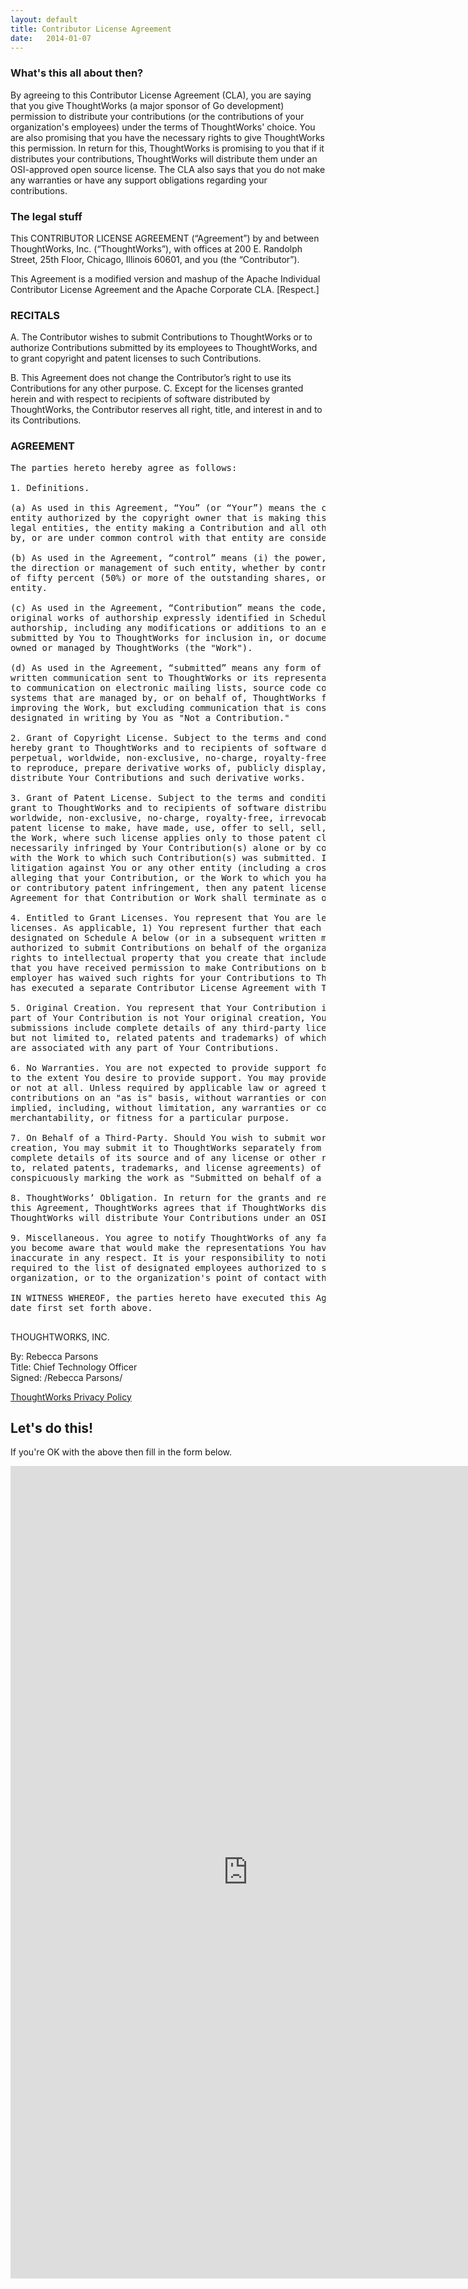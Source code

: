 ```yaml
---
layout: default
title: Contributor License Agreement
date:   2014-01-07
---
```


### What's this all about then?

By agreeing to this Contributor License Agreement (CLA), you are saying that you give ThoughtWorks (a major sponsor of Go development) permission to distribute your contributions (or the contributions of your organization's employees) under the terms of ThoughtWorks' choice.  You are also promising that you have the necessary rights to give ThoughtWorks this permission.  In return for this, ThoughtWorks is promising to you that if it distributes your contributions, ThoughtWorks will distribute them under an OSI-approved open source license.  The CLA also says that you do not make any warranties or have any support obligations regarding your contributions.

### The legal stuff

This CONTRIBUTOR LICENSE AGREEMENT (“Agreement”) by and between ThoughtWorks, Inc. (“ThoughtWorks”), with offices at
200 E. Randolph Street, 25th Floor, Chicago, Illinois 60601, and you (the
“Contributor”).

This Agreement is a modified version and mashup of the Apache Individual Contributor License
Agreement and the Apache Corporate CLA. \[Respect.\]

### RECITALS

A.
The Contributor wishes to submit Contributions to ThoughtWorks or to authorize
Contributions submitted by its employees to ThoughtWorks, and to grant copyright and patent
licenses to such Contributions.

B.
This Agreement does not change the Contributor’s right to use its Contributions for any
other purpose.
C.
Except for the licenses granted herein and with respect to recipients of software
distributed by ThoughtWorks, the Contributor reserves all right, title, and interest in and to its
Contributions.

### AGREEMENT
<pre>
The parties hereto hereby agree as follows:

1. Definitions.

(a) As used in this Agreement, “You” (or “Your”) means the copyright owner or legal
entity authorized by the copyright owner that is making this Agreement with ThoughtWorks. For
legal entities, the entity making a Contribution and all other entities that control, are controlled
by, or are under common control with that entity are considered to be a single Contributor.

(b) As used in the Agreement, “control” means (i) the power, direct or indirect, to cause
the direction or management of such entity, whether by contract or otherwise, or (ii) ownership
of fifty percent (50%) or more of the outstanding shares, or (iii) beneficial ownership of such
entity.

(c) As used in the Agreement, “Contribution” means the code, documentation or other
original works of authorship expressly identified in Schedule B, as well as any original work of
authorship, including any modifications or additions to an existing work, that is intentionally
submitted by You to ThoughtWorks for inclusion in, or documentation of, any of the products
owned or managed by ThoughtWorks (the "Work").

(d) As used in the Agreement, “submitted” means any form of electronic, verbal, or
written communication sent to ThoughtWorks or its representatives, including but not limited
to communication on electronic mailing lists, source code control systems, and issue tracking
systems that are managed by, or on behalf of, ThoughtWorks for the purpose of discussing and
improving the Work, but excluding communication that is conspicuously marked or otherwise
designated in writing by You as "Not a Contribution."

2. Grant of Copyright License. Subject to the terms and conditions of this Agreement, You
hereby grant to ThoughtWorks and to recipients of software distributed by ThoughtWorks a
perpetual, worldwide, non-exclusive, no-charge, royalty-free, irrevocable copyright license
to reproduce, prepare derivative works of, publicly display, publicly perform, sublicense, and
distribute Your Contributions and such derivative works.

3. Grant of Patent License. Subject to the terms and conditions of this Agreement, You hereby
grant to ThoughtWorks and to recipients of software distributed by ThoughtWorks a perpetual,
worldwide, non-exclusive, no-charge, royalty-free, irrevocable (except as stated in this section)
patent license to make, have made, use, offer to sell, sell, import, and otherwise transfer
the Work, where such license applies only to those patent claims licensable by You that are
necessarily infringed by Your Contribution(s) alone or by combination of Your Contribution(s)
with the Work to which such Contribution(s) was submitted. If any entity institutes patent
litigation against You or any other entity (including a cross-claim or counterclaim in a lawsuit)
alleging that your Contribution, or the Work to which you have contributed, constitutes direct
or contributory patent infringement, then any patent licenses granted to that entity under this
Agreement for that Contribution or Work shall terminate as of the date such litigation is filed.

4. Entitled to Grant Licenses. You represent that You are legally entitled to grant the above
licenses. As applicable, 1) You represent further that each employee of the organization
designated on Schedule A below (or in a subsequent written modification to that Schedule) is
authorized to submit Contributions on behalf of the organization; or 2) if your employer(s) has
rights to intellectual property that you create that includes your Contributions, you represent
that you have received permission to make Contributions on behalf of that employer, that your
employer has waived such rights for your Contributions to ThoughtWorks, or that your employer
has executed a separate Contributor License Agreement with ThoughtWorks.

5. Original Creation. You represent that Your Contribution is Your original creation. If any
part of Your Contribution is not Your original creation, You represent that Your Contribution
submissions include complete details of any third-party license or other restriction (including,
but not limited to, related patents and trademarks) of which you are personally aware and which
are associated with any part of Your Contributions.

6. No Warranties. You are not expected to provide support for Your Contributions, except
to the extent You desire to provide support. You may provide support for free, for a fee,
or not at all. Unless required by applicable law or agreed to in writing, you provide your
contributions on an "as is" basis, without warranties or conditions of any kind, either express or
implied, including, without limitation, any warranties or conditions of title, non-infringement,
merchantability, or fitness for a particular purpose.

7. On Behalf of a Third-Party. Should You wish to submit work that is not Your original
creation, You may submit it to ThoughtWorks separately from any Contribution, identifying the
complete details of its source and of any license or other restriction (including, but not limited
to, related patents, trademarks, and license agreements) of which you are personally aware, and
conspicuously marking the work as "Submitted on behalf of a third-party: [named here]".

8. ThoughtWorks’ Obligation. In return for the grants and representations You have made in
this Agreement, ThoughtWorks agrees that if ThoughtWorks distributes your Contributions,
ThoughtWorks will distribute Your Contributions under an OSI-approved open source license.

9. Miscellaneous. You agree to notify ThoughtWorks of any facts or circumstances of which
you become aware that would make the representations You have made in this Agreement
inaccurate in any respect. It is your responsibility to notify ThoughtWorks when any change is
required to the list of designated employees authorized to submit Contributions on behalf of the
organization, or to the organization's point of contact with ThoughtWorks, if applicable.

IN WITNESS WHEREOF, the parties hereto have executed this Agreement as of the
date first set forth above.

</pre>

<p>
THOUGHTWORKS, INC.<br/>

By: Rebecca Parsons <br/>
Title: Chief Technology Officer<br/>
Signed: /Rebecca Parsons/

</p>

<p><a href="http://www.thoughtworks.com/privacy-policy">ThoughtWorks Privacy Policy</a></p>

## Let's do this!
If you're OK with the above then fill in the form below. 



<iframe src="https://docs.google.com/forms/d/1ihiF6cmzWYR5aFlAFC0VVM12kqFu92qQryluoT1VaZk/viewform?embedded=true" width="760" height="1300" frameborder="0" marginheight="0" marginwidth="0">Loading...</iframe>
